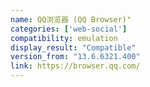 ```yaml
---
name: QQ浏览器 (QQ Browser)"
categories: ['web-social']
compatibility: emulation
display_result: "Compatible"
version_from: "13.6.6321.400"
link: https://browser.qq.com/
---
```

